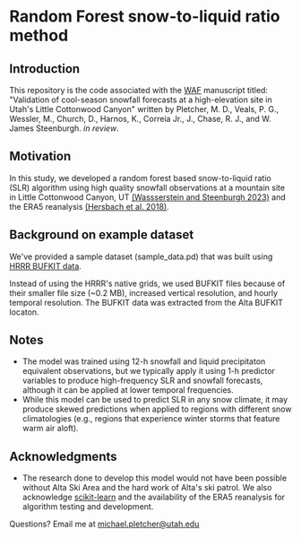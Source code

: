 # Random Forest snow-to-liquid ratio method

## Introduction
This repository is the code associated with the [WAF](https://journals.ametsoc.org/view/journals/wefo/wefo-overview.xml) manuscript titled: "Validation of cool-season snowfall forecasts at a high-elevation site in Utah's Little Cottonwood Canyon" written by Pletcher, M. D., Veals, P. G., Wessler, M., Church, D., Harnos, K., Correia Jr., J., Chase, R. J., and W. James Steenburgh. *in review*. 

## Motivation

In this study, we developed a random forest based snow-to-liquid ratio (SLR) algorithm using high quality snowfall observations at a mountain site in Little Cottonwood Canyon, UT [(Wassserstein and Steenburgh 2023)](https://hive.utah.edu/concern/datasets/0r967383v) and the ERA5 reanalysis [(Hersbach et al. 2018)](https://doi.org/10.24381/cds.bd0915c6).

## Background on example dataset

We've provided a sample dataset (sample_data.pd) that was built using [HRRR BUFKIT data](https://meteor.geol.iastate.edu/~ckarsten/bufkit/bufkit.html).

Instead of using the HRRR's native grids, we used BUFKIT files because of their smaller file size (~0.2 MB), increased vertical resolution, and hourly temporal resolution. 
The BUFKIT data was extracted from the Alta BUFKIT locaton.

## Notes
* The model was trained using 12-h snowfall and liquid precipitaton equivalent observations, but we typically apply it using 1-h predictor variables to produce high-frequency SLR and snowfall forecasts, although it can be applied at lower temporal frequencies.
* While this model can be used to predict SLR in any snow climate, it may produce skewed predictions when applied to regions with different snow climatologies (e.g., regions that experience winter storms that feature warm air aloft).

## Acknowledgments
* The research done to develop this model would not have been possible without Alta Ski Area and the hard work of Alta's ski patrol. We also acknowledge [scikit-learn](https://doi.org/10.48550/arXiv.1201.0490) and the availability of the ERA5 reanalysis for algorithm testing and development.

Questions? Email me at michael.pletcher@utah.edu
